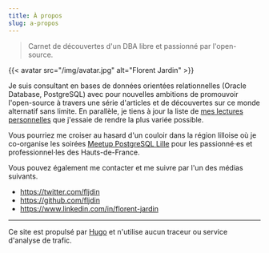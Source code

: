 ```yaml
---
title: À propos
slug: a-propos
---
```


> Carnet de découvertes d'un DBA libre et passionné par l'open-source.

{{< avatar src="/img/avatar.jpg" alt="Florent Jardin" >}}

Je suis consultant en bases de données orientées relationnelles (Oracle Database,
PostgreSQL) avec pour nouvelles ambitions de promouvoir l'open-source à travers
une série d'articles et de découvertes sur ce monde alternatif sans limite. En
parallèle, je tiens à jour la liste de [mes lectures personnelles]
que j'essaie de rendre la plus variée possible.

Vous pourriez me croiser au hasard d'un couloir dans la région lilloise où je
co-organise les soirées [Meetup PostgreSQL Lille]
pour les passionné⋅es  et professionnel⋅les des Hauts-de-France.

[mes lectures personnelles]: /pages/lectures/
[Meetup PostgreSQL Lille]: https://www.meetup.com/fr-FR/Meetup-PostgreSQL-Lille

Vous pouvez également me contacter et me suivre par l'un des médias suivants.

* https://twitter.com/fljdin
* https://github.com/fljdin
* https://www.linkedin.com/in/florent-jardin


---

Ce site est propulsé par [Hugo](https://gohugo.io/) et n'utilise aucun
traceur ou service d'analyse de trafic.